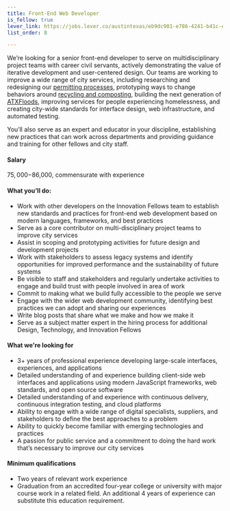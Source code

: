 ```yaml
---
title: Front-End Web Developer
is_fellow: true
lever_link: https://jobs.lever.co/austintexas/eb9dc901-e786-4241-b41c-ed7d99f00100/apply
list_order: 8

---
```


We’re looking for a senior front-end developer to serve on multidisciplinary project teams with career civil servants, actively demonstrating the value of iterative development and user-centered design. Our teams are working to improve a wide range of city services, including researching and redesigning our [permitting processes](http://www.austintexas.gov/department/development-services), prototyping ways to change behaviors around [recycling and composting](http://www.austintexas.gov/department/austin-resource-recovery), building the next generation of [ATXFloods](https://www.atxfloods.com), improving services for people experiencing homelessness, and creating city-wide standards for interface design, web infrastructure, and automated testing.

You’ll also serve as an expert and educator in your discipline, establishing new practices that can work across departments and providing guidance and training for other fellows and city staff.

#### Salary

$75,000-$86,000, commensurate with experience

#### What you’ll do:

*   Work with other developers on the Innovation Fellows team to establish new standards and practices for front-end web development based on modern languages, frameworks, and best practices
*   Serve as a core contributor on multi-disciplinary project teams to improve city services
*   Assist in scoping and prototyping activities for future design and development projects
*   Work with stakeholders to assess legacy systems and identify opportunities for improved performance and the sustainability of future systems
*   Be visible to staff and stakeholders and regularly undertake activities to engage and build trust with people involved in area of work
*   Commit to making what we build fully accessible to the people we serve
*   Engage with the wider web development community, identifying best practices we can adopt and sharing our experiences
*   Write blog posts that share what we make and how we make it
*   Serve as a subject matter expert in the hiring process for additional Design, Technology, and Innovation Fellows

#### What we're looking for

*   3+ years of professional experience developing large-scale interfaces, experiences, and applications
*   Detailed understanding of and experience building client-side web interfaces and applications using modern JavaScript frameworks, web standards, and open source software
*   Detailed understanding of and experience with continuous delivery, continuous integration testing, and cloud platforms
*   Ability to engage with a wide range of digital specialists, suppliers, and stakeholders to define the best approaches to a problem
*   Ability to quickly become familiar with emerging technologies and practices
*   A passion for public service and a commitment to doing the hard work that’s necessary to improve our city services

#### Minimum qualifications

*   Two years of relevant work experience
*   Graduation from an accredited four-year college or university with major course work in a related field. An additional 4 years of experience can substitute this education requirement.
